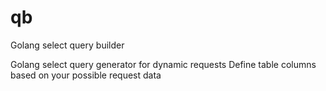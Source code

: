 # qb
Golang select query builder

Golang select query generator for dynamic requests
Define table columns based on your possible request data
